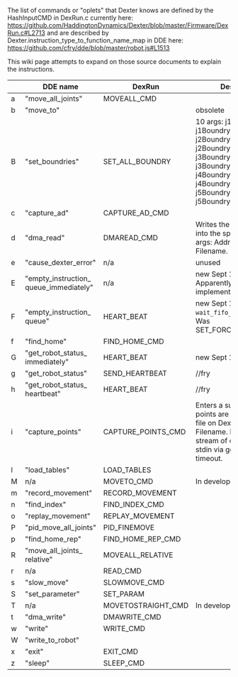 The list of commands or "oplets" that Dexter knows are defined by the HashInputCMD in DexRun.c currently here:
https://github.com/HaddingtonDynamics/Dexter/blob/master/Firmware/DexRun.c#L2713
and are described by Dexter.instruction_type_to_function_name_map in DDE here:
https://github.com/cfry/dde/blob/master/robot.js#L1513

This wiki page attempts to expand on those source documents to explain the instructions.

&nbsp; | DDE name | DexRun | Description
--- | --- | --- | ---
a|"move_all_joints"|MOVEALL_CMD|
b|"move_to"|| obsolete
B|"set_boundries"|SET_ALL_BOUNDRY|10 args: j1BoundryHigh, j1Boundrylow,  j2BoundryHigh, j2Boundrylow, j3BoundryHigh, j3Boundrylow, j4BoundryHigh, j4Boundrylow, j5BoundryHigh, j5Boundrylow,
c|"capture_ad"|CAPTURE_AD_CMD|
d|"dma_read"|DMAREAD_CMD|Writes the FPGA DMA data into the specified file. 3 args: Address, Length, Filename.
e|"cause_dexter_error"|n/a|unused
E|"empty_instruction_ queue_immediately"|n/a|new Sept 1, 2016. Apparently never implemented in firmware?
F|"empty_instruction_ queue"|HEART_BEAT|new Sept 1, 2016 does `wait_fifo_flush()` first. Was SET_FORCE_MOVE_POINT
f|"find_home"|FIND_HOME_CMD|
G|"get_robot_status_ immediately"|HEART_BEAT|new Sept 1, 2016
g|"get_robot_status"|SEND_HEARTBEAT|  //fry
h|"get_robot_status_ heartbeat"|HEART_BEAT| //fry
i|"capture_points"|CAPTURE_POINTS_CMD| Enters a sub mode where points are captured to a file on Dexter. 1 arg: Filename. Expects an input stream of commands from stdin via getchar(). No timeout.
l|"load_tables"|LOAD_TABLES|
M|n/a|MOVETO_CMD|In development
m|"record_movement"|RECORD_MOVEMENT|
n|"find_index"|FIND_INDEX_CMD|
o|"replay_movement"|REPLAY_MOVEMENT|
P|"pid_move_all_joints"|PID_FINEMOVE|
p|"find_home_rep"|FIND_HOME_REP_CMD|
R|"move_all_joints_ relative"|MOVEALL_RELATIVE|
r|n/a|READ_CMD||Apparently does nothing
s|"slow_move"|SLOWMOVE_CMD|
S|"set_parameter"|SET_PARAM|
T|n/a|MOVETOSTRAIGHT_CMD|In development
t|"dma_write"|DMAWRITE_CMD|
w|"write"|WRITE_CMD|
W|"write_to_robot"||
x|"exit"|EXIT_CMD|
z|"sleep"|SLEEP_CMD|
